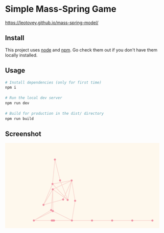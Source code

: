 

# Simple Mass-Spring Game
<https://leotovey.github.io/mass-spring-model/>
## Install
This project uses [node](http://nodejs.org) and [npm](https://npmjs.com). Go check them out if you don't have them locally installed.

## Usage


``` bash
# Install dependencies (only for first time)
npm i

# Run the local dev server
npm run dev

# Build for production in the dist/ directory
npm run build
```

## Screenshot
![](./screenshot.png)
